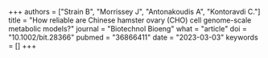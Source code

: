 +++
authors = ["Strain B", "Morrissey J", "Antonakoudis A", "Kontoravdi C."]
title = "How reliable are Chinese hamster ovary (CHO) cell genome-scale metabolic models?"
journal = "Biotechnol Bioeng"
what = "article"
doi = "10.1002/bit.28366"
pubmed = "36866411"
date = "2023-03-03"
keywords = []
+++

